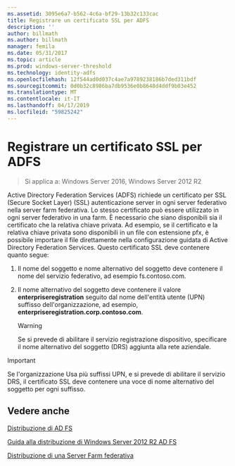 ```yaml
---
ms.assetid: 3095e6a7-b562-4c6a-bf29-13b32c133cac
title: Registrare un certificato SSL per ADFS
description: ''
author: billmath
ms.author: billmath
manager: femila
ms.date: 05/31/2017
ms.topic: article
ms.prod: windows-server-threshold
ms.technology: identity-adfs
ms.openlocfilehash: 12f544ad0d037c4ae7a9789238186b7ded311bdf
ms.sourcegitcommit: 0d0b32c8986ba7db9536e0b8648d4ddf9b03e452
ms.translationtype: MT
ms.contentlocale: it-IT
ms.lasthandoff: 04/17/2019
ms.locfileid: "59825242"
---
```

# <a name="enroll-an-ssl-certificate-for-ad-fs"></a>Registrare un certificato SSL per ADFS

>Si applica a: Windows Server 2016, Windows Server 2012 R2

Active Directory Federation Services \(ADFS\) richiede un certificato per SSL (Secure Socket Layer) \(SSL\) autenticazione server in ogni server federativo nella server farm federativa. Lo stesso certificato può essere utilizzato in ogni server federativo in una farm. È necessario che siano disponibili sia il certificato che la relativa chiave privata. Ad esempio, se il certificato e la relativa chiave privata sono disponibili in un file con estensione pfx, è possibile importare il file direttamente nella configurazione guidata di Active Directory Federation Services. Questo certificato SSL deve contenere quanto segue:  
  
1.  Il nome del soggetto e nome alternativo del soggetto deve contenere il nome del servizio federativo, ad esempio fs.contoso.com.  
  
2.  Il nome alternativo del soggetto deve contenere il valore **enterpriseregistration** seguito dal nome dell'entità utente \(UPN\) suffisso dell'organizzazione, ad esempio,  **enterpriseregistration.corp.contoso.com**.  
  
    > [!WARNING]  
    > Se si prevede di abilitare il servizio registrazione dispositivo, specificare il nome alternativo del soggetto \(DRS\) aggiunta alla rete aziendale.  
  
> [!IMPORTANT]  
> Se l'organizzazione Usa più suffissi UPN, e si prevede di abilitare il servizio DRS, il certificato SSL deve contenere una voce di nome alternativo del soggetto per ogni suffisso.  
  
## <a name="see-also"></a>Vedere anche
[Distribuzione di AD FS](../../ad-fs/AD-FS-Deployment.md)  

[Guida alla distribuzione di Windows Server 2012 R2 AD FS](../../ad-fs/deployment/Windows-Server-2012-R2-AD-FS-Deployment-Guide.md)  
 
[Distribuzione di una Server Farm federativa](../../ad-fs/deployment/Deploying-a-Federation-Server-Farm.md)  
  
  

